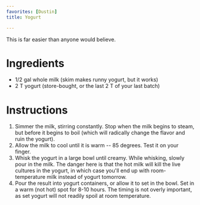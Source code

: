 ```yaml
---
favorites: [Dustin]
title: Yogurt

---
```

This is far easier than anyone would believe.


# Ingredients

 *  1/2 gal whole milk (skim makes runny yogurt, but it works)
 *  2 T yogurt (store-bought, or the last 2 T of your last batch)


# Instructions

 1. Simmer the milk, stirring constantly.  Stop when the milk begins to steam, but before it begins to boil (which will radically change the flavor and ruin the yogurt).  
 1. Allow the milk to cool until it is warm -- 85 degrees.  Test it on your finger.
 1. Whisk the yogurt in a large bowl until creamy.  While whisking, slowly pour in the milk.  The danger here is that the hot milk will kill the live cultures in the yogurt, in which case you'll end up with room-temperature milk instead of yogurt tomorrow.
 1. Pour the result into yogurt containers, or allow it to set in the bowl.  Set in a warm (not hot) spot for 8-10 hours.  The timing is not overly important, as set yogurt will not readily spoil at room temperature.
